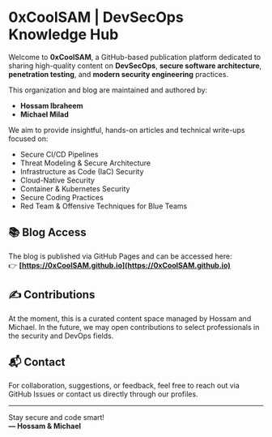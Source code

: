# 0xCoolSAM | DevSecOps Knowledge Hub

Welcome to **0xCoolSAM**, a GitHub-based publication platform dedicated to sharing high-quality content on **DevSecOps**, **secure software architecture**, **penetration testing**, and **modern security engineering** practices.

This organization and blog are maintained and authored by:

- **Hossam Ibraheem**
- **Michael Milad**

We aim to provide insightful, hands-on articles and technical write-ups focused on:
- Secure CI/CD Pipelines
- Threat Modeling & Secure Architecture
- Infrastructure as Code (IaC) Security
- Cloud-Native Security
- Container & Kubernetes Security
- Secure Coding Practices
- Red Team & Offensive Techniques for Blue Teams

## 📚 Blog Access

The blog is published via GitHub Pages and can be accessed here:  
👉 **[https://0xCoolSAM.github.io](https://0xCoolSAM.github.io)**

## ✍️ Contributions

At the moment, this is a curated content space managed by Hossam and Michael. In the future, we may open contributions to select professionals in the security and DevOps fields.

## 📬 Contact

For collaboration, suggestions, or feedback, feel free to reach out via GitHub Issues or contact us directly through our profiles.

---

Stay secure and code smart!  
**— Hossam & Michael**
